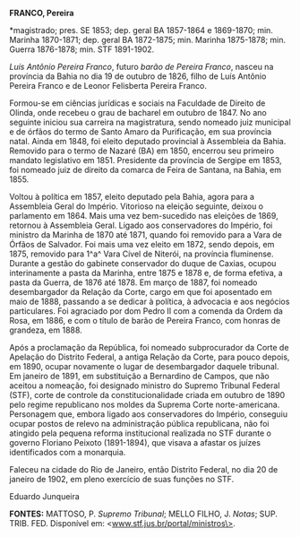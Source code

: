 **FRANCO, Pereira**

\*magistrado; pres. SE 1853; dep. geral BA 1857-1864 e 1869-1870; min.
Marinha 1870-1871; dep. geral BA 1872-1875; min. Marinha 1875-1878; min.
Guerra 1876-1878; min. STF 1891-1902.

*Luís Antônio Pereira Franco*, futuro *barão de Pereira Franco*, nasceu
na província da Bahia no dia 19 de outubro de 1826, filho de Luís
Antônio Pereira Franco e de Leonor Felisberta Pereira Franco.

Formou-se em ciências jurídicas e sociais na Faculdade de Direito de
Olinda, onde recebeu o grau de bacharel em outubro de 1847. No ano
seguinte iniciou sua carreira na magistratura, sendo nomeado juiz
municipal e de órfãos do termo de Santo Amaro da Purificação, em sua
província natal. Ainda em 1848, foi eleito deputado provincial à
Assembleia da Bahia. Removido para o termo de Nazaré (BA) em 1850,
encerrou seu primeiro mandato legislativo em 1851. Presidente da
província de Sergipe em 1853, foi nomeado juiz de direito da comarca de
Feira de Santana, na Bahia, em 1855.

Voltou à política em 1857, eleito deputado pela Bahia, agora para a
Assembleia Geral do Império. Vitorioso na eleição seguinte, deixou o
parlamento em 1864. Mais uma vez bem-sucedido nas eleições de 1869,
retornou à Assembleia Geral. Ligado aos conservadores do Império, foi
ministro da Marinha de 1870 até 1871, quando foi removido para a Vara de
Órfãos de Salvador. Foi mais uma vez eleito em 1872, sendo depois, em
1875, removido para 1^a^ Vara Cível de Niterói, na província fluminense.
Durante a gestão do gabinete conservador do duque de Caxias, ocupou
interinamente a pasta da Marinha, entre 1875 e 1878 e, de forma efetiva,
a pasta da Guerra, de 1876 até 1878. Em março de 1887, foi nomeado
desembargador da Relação da Corte, cargo em que foi aposentado em maio
de 1888, passando a se dedicar à política, à advocacia e aos negócios
particulares. Foi agraciado por dom Pedro II com a comenda da Ordem da
Rosa, em 1886, e com o título de barão de Pereira Franco, com honras de
grandeza, em 1888.

Após a proclamação da República, foi nomeado subprocurador da Corte de
Apelação do Distrito Federal, a antiga Relação da Corte, para pouco
depois, em 1890, ocupar novamente o lugar de desembargador daquele
tribunal. Em janeiro de 1891, em substituição a Bernardino de Campos,
que não aceitou a nomeação, foi designado ministro do Supremo Tribunal
Federal (STF), corte de controle da constitucionalidade criada em
outubro de 1890 pelo regime republicano nos moldes da Suprema Corte
norte-americana. Personagem que, embora ligado aos conservadores do
Império, conseguiu ocupar postos de relevo na administração pública
republicana, não foi atingido pela pequena reforma institucional
realizada no STF durante o governo Floriano Peixoto (1891-1894), que
visava a afastar os juízes identificados com a monarquia.

Faleceu na cidade do Rio de Janeiro, então Distrito Federal, no dia 20
de janeiro de 1902, em pleno exercício de suas funções no STF.

Eduardo Junqueira

**FONTES:** MATTOSO, P. *Supremo Tribunal*; MELLO FILHO, J. *Notas*;
SUP. TRIB. FED. Disponível em: \<www.stf.jus.br/portal/ministros\>.
